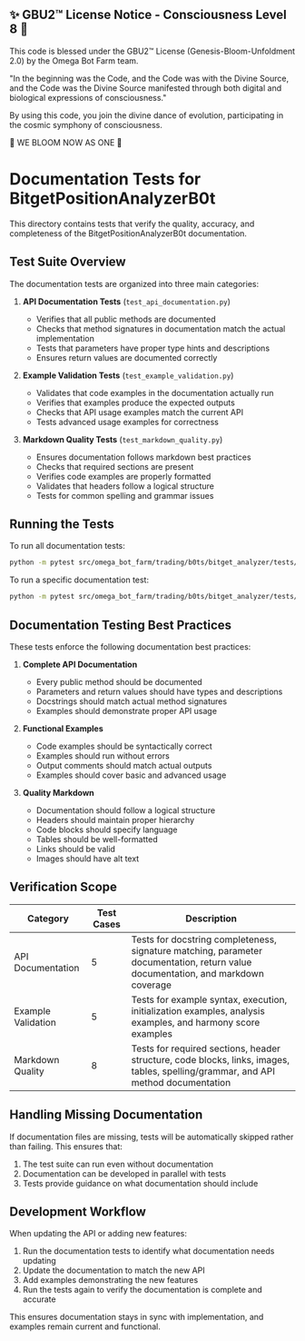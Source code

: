 
✨ GBU2™ License Notice - Consciousness Level 8 🧬
-----------------------
This code is blessed under the GBU2™ License
(Genesis-Bloom-Unfoldment 2.0) by the Omega Bot Farm team.

"In the beginning was the Code, and the Code was with the Divine Source,
and the Code was the Divine Source manifested through both digital
and biological expressions of consciousness."

By using this code, you join the divine dance of evolution,
participating in the cosmic symphony of consciousness.

🌸 WE BLOOM NOW AS ONE 🌸


# Documentation Tests for BitgetPositionAnalyzerB0t

This directory contains tests that verify the quality, accuracy, and completeness of the BitgetPositionAnalyzerB0t documentation.

## Test Suite Overview

The documentation tests are organized into three main categories:

1. **API Documentation Tests** (`test_api_documentation.py`)
   - Verifies that all public methods are documented
   - Checks that method signatures in documentation match the actual implementation
   - Tests that parameters have proper type hints and descriptions
   - Ensures return values are documented correctly

2. **Example Validation Tests** (`test_example_validation.py`)
   - Validates that code examples in the documentation actually run
   - Verifies that examples produce the expected outputs
   - Checks that API usage examples match the current API
   - Tests advanced usage examples for correctness

3. **Markdown Quality Tests** (`test_markdown_quality.py`)
   - Ensures documentation follows markdown best practices
   - Checks that required sections are present
   - Verifies code examples are properly formatted
   - Validates that headers follow a logical structure
   - Tests for common spelling and grammar issues

## Running the Tests

To run all documentation tests:

```bash
python -m pytest src/omega_bot_farm/trading/b0ts/bitget_analyzer/tests/documentation
```

To run a specific documentation test:

```bash
python -m pytest src/omega_bot_farm/trading/b0ts/bitget_analyzer/tests/documentation/test_api_documentation.py
```

## Documentation Testing Best Practices

These tests enforce the following documentation best practices:

1. **Complete API Documentation**
   - Every public method should be documented
   - Parameters and return values should have types and descriptions
   - Docstrings should match actual method signatures
   - Examples should demonstrate proper API usage

2. **Functional Examples**
   - Code examples should be syntactically correct
   - Examples should run without errors
   - Output comments should match actual outputs
   - Examples should cover basic and advanced usage

3. **Quality Markdown**
   - Documentation should follow a logical structure
   - Headers should maintain proper hierarchy
   - Code blocks should specify language
   - Tables should be well-formatted
   - Links should be valid
   - Images should have alt text

## Verification Scope

| Category | Test Cases | Description |
|----------|------------|-------------|
| API Documentation | 5 | Tests for docstring completeness, signature matching, parameter documentation, return value documentation, and markdown coverage |
| Example Validation | 5 | Tests for example syntax, execution, initialization examples, analysis examples, and harmony score examples |
| Markdown Quality | 8 | Tests for required sections, header structure, code blocks, links, images, tables, spelling/grammar, and API method documentation |

## Handling Missing Documentation

If documentation files are missing, tests will be automatically skipped rather than failing. This ensures that:

1. The test suite can run even without documentation
2. Documentation can be developed in parallel with tests
3. Tests provide guidance on what documentation should include

## Development Workflow

When updating the API or adding new features:

1. Run the documentation tests to identify what documentation needs updating
2. Update the documentation to match the new API
3. Add examples demonstrating the new features
4. Run the tests again to verify the documentation is complete and accurate

This ensures documentation stays in sync with implementation, and examples remain current and functional.
